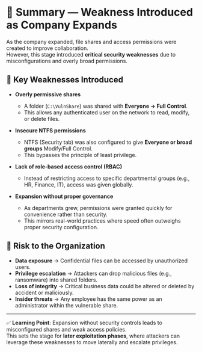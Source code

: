 # 📌 Summary — Weakness Introduced as Company Expands  

As the company expanded, file shares and access permissions were created to improve collaboration.  
However, this stage introduced **critical security weaknesses** due to misconfigurations and overly broad permissions.  

## 🔹 Key Weaknesses Introduced  
- **Overly permissive shares**  
  - A folder (`C:\VulnShare`) was shared with **Everyone → Full Control**.  
  - This allows any authenticated user on the network to read, modify, or delete files.  

- **Insecure NTFS permissions**  
  - NTFS (Security tab) was also configured to give **Everyone or broad groups** Modify/Full Control.  
  - This bypasses the principle of least privilege.  

- **Lack of role-based access control (RBAC)**  
  - Instead of restricting access to specific departmental groups (e.g., HR, Finance, IT), access was given globally.  

- **Expansion without proper governance**  
  - As departments grew, permissions were granted quickly for convenience rather than security.  
  - This mirrors real-world practices where speed often outweighs proper security configuration.  

## 🚩 Risk to the Organization  
- **Data exposure** → Confidential files can be accessed by unauthorized users.  
- **Privilege escalation** → Attackers can drop malicious files (e.g., ransomware) into shared folders.  
- **Loss of integrity** → Critical business data could be altered or deleted by accident or maliciously.  
- **Insider threats** → Any employee has the same power as an administrator within the vulnerable share.  

---

✅ **Learning Point**: Expansion without security controls leads to misconfigured shares and weak access policies.  
This sets the stage for **later exploitation phases**, where attackers can leverage these weaknesses to move laterally and escalate privileges. 

